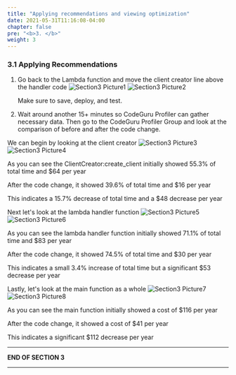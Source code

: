 ```yaml
---
title: "Applying recommendations and viewing optimization"
date: 2021-05-31T11:16:08-04:00
chapter: false
pre: "<b>3. </b>"
weight: 3
---
```


### 3.1 Applying Recommendations 

1. Go back to the Lambda function and move the client creator line above the handler code
![Section3 Picture1](/Sustainability/images/chejna-lab-pics/section3pic1.png)
![Section3 Picture2](/Sustainability/images/chejna-lab-pics/section3pic2.png)

    Make sure to save, deploy, and test.

2. Wait around another 15+ minutes so CodeGuru Profiler can gather necessary data. Then go to the CodeGuru Profiler Group and look at the comparison of before and after the code change.

We can begin by looking at the client creator 
![Section3 Picture3](/Sustainability/images/chejna-lab-pics/section3pic3.png)
![Section3 Picture4](/Sustainability/images/chejna-lab-pics/section3pic4.png)

As you can see the ClientCreator:create_client initially showed 55.3% of total time and $64 per year

After the code change, it showed 39.6% of total time and $16 per year

This indicates a 15.7% decrease of total time and a $48 decrease per year


Next let's look at the lambda handler function
![Section3 Picture5](/Sustainability/images/chejna-lab-pics/section3pic5.png)
![Section3 Picture6](/Sustainability/images/chejna-lab-pics/section3pic6.png)

As you can see the lambda handler function initially showed 71.1% of total time and $83 per year

After the code change, it showed 74.5% of total time and $30 per year

This indicates a small 3.4% increase of total time but a significant $53 decrease per year



Lastly, let's look at the main function as a whole
![Section3 Picture7](/Sustainability/images/chejna-lab-pics/section3pic7.png)
![Section3 Picture8](/Sustainability/images/chejna-lab-pics/section3pic8.png)

As you can see the main function initially showed a cost of $116 per year

After the code change, it showed a cost of $41 per year

This indicates a significant $112 decrease per year

___
**END OF SECTION 3**
___

